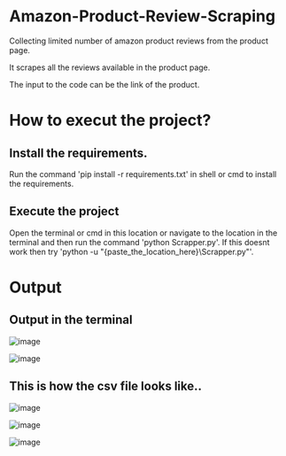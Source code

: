 # Amazon-Product-Review-Scraping
Collecting limited number of amazon product reviews from the product page.

It scrapes all the reviews available in the product page.

The input to the code can be the link of the product.

# How to execut the project?

## Install the requirements.
Run the command 'pip install -r requirements.txt' in shell or cmd to install the requirements.

## Execute the project
Open the terminal or cmd in this location or navigate to the location in the terminal and then run the command 'python Scrapper.py'. If this doesnt work then try 'python -u "{paste_the_location_here}\Scrapper.py"'.

# Output
## Output in the terminal
![image](https://user-images.githubusercontent.com/101662200/213868540-ea66b6c1-9d0b-4f66-baa0-2b8de2d596f2.png)

![image](https://user-images.githubusercontent.com/101662200/213868543-02d6ffee-3e96-4ae1-9638-847bf1df2719.png)

## This is how the csv file looks like..
![image](https://user-images.githubusercontent.com/101662200/213869039-dcce9309-ae70-4993-91c5-fd252a601e68.png)

![image](https://user-images.githubusercontent.com/101662200/213869043-4b115449-d813-4a31-aa02-13dcb2c39712.png)

![image](https://user-images.githubusercontent.com/101662200/213869046-efe05214-31d4-4ae6-9cda-1a472e730603.png)

